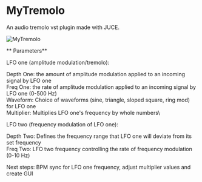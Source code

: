 # MyTremolo

An audio tremolo vst plugin made with JUCE.

![MyTremolo](https://github.com/bbgreene/MyTremolo/blob/master/Screenshots/MyTremolo%20-%20pre%20gui.png?raw=true
 "MyTremolo")
 
 
 
** Parameters**
 
 LFO one (amplitude modulation/tremolo):
 
 Depth One: the amount of amplitude modulation applied to an incoming signal by LFO one\
 Freq One: the rate of amplitude modulation applied to an incoming signal by LFO one (0-500 Hz)\
 Waveform: Choice of waveforms (sine, triangle, sloped square, ring mod) for LFO one\
 Multiplier: Multiplies LFO one's frequency by whole numbers\
 
 LFO two (frequency modulation of LFO one):
 
 Depth Two: Defines the frequency range that LFO one will deviate from its set frequency\
 Freq Two: LFO two frequency controlling the rate of frequency modulation (0-10 Hz)
 
Next steps: BPM sync for LFO one frequency, adjust multiplier values and create GUI
